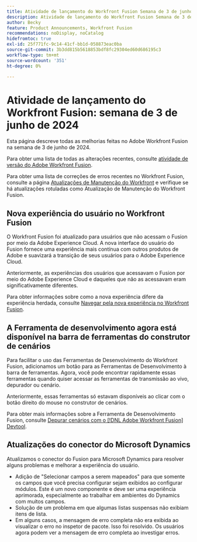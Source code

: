 ```yaml
---
title: Atividade de lançamento do Workfront Fusion Semana de 3 de junho de 2024
description: Atividade de lançamento do Workfront Fusion Semana de 3 de junho de 2024
author: Becky
feature: Product Announcements, Workfront Fusion
recommendations: noDisplay, noCatalog
hidefromtoc: true
exl-id: 25f771fc-9c14-41cf-bb1d-058873eac0ba
source-git-commit: 3b3dd815b5618853bdf8fc29304ed60d686195c3
workflow-type: tm+mt
source-wordcount: '351'
ht-degree: 0%

---
```


# Atividade de lançamento do Workfront Fusion: semana de 3 de junho de 2024

Esta página descreve todas as melhorias feitas no Adobe Workfront Fusion na semana de 3 de junho de 2024.

Para obter uma lista de todas as alterações recentes, consulte [atividade de versão do Adobe Workfront Fusion](../../../product-announcements/product-releases/fusion-release-activity/fusion-release-activity.md).

Para obter uma lista de correções de erros recentes no Workfront Fusion, consulte a página [Atualizações de Manutenção do Workfront](https://experienceleague.adobe.com/docs/workfront-known-issues/releases/current-updates.html) e verifique se há atualizações rotuladas como Atualização de Manutenção do Workfront Fusion.

## Nova experiência do usuário no Workfront Fusion

O Workfront Fusion foi atualizado para usuários que não acessam o Fusion por meio da Adobe Experience Cloud. A nova interface do usuário do Fusion fornece uma experiência mais contínua com outros produtos de Adobe e suavizará a transição de seus usuários para o Adobe Experience Cloud.

Anteriormente, as experiências dos usuários que acessavam o Fusion por meio do Adobe Experience Cloud e daqueles que não as acessavam eram significativamente diferentes.

Para obter informações sobre como a nova experiência difere da experiência herdada, consulte [Navegar pela nova experiência no Workfront Fusion](/help/quicksilver/workfront-fusion/get-started/new-fusion-ui.md).

## A Ferramenta de desenvolvimento agora está disponível na barra de ferramentas do construtor de cenários

Para facilitar o uso das Ferramentas de Desenvolvimento do Workfront Fusion, adicionamos um botão para as Ferramentas de Desenvolvimento à barra de ferramentas. Agora, você pode encontrar rapidamente essas ferramentas quando quiser acessar as ferramentas de transmissão ao vivo, depurador ou cenário.

Anteriormente, essas ferramentas só estavam disponíveis ao clicar com o botão direito do mouse no construtor de cenários.

Para obter mais informações sobre a Ferramenta de Desenvolvimento Fusion, consulte [Depurar cenários com o [!DNL Adobe Workfront Fusion] Devtool](/help/quicksilver/workfront-fusion/scenarios/debug-scenarios-with-dev-tool.md).

## Atualizações do conector do Microsoft Dynamics

Atualizamos o conector do Fusion para Microsoft Dynamics para resolver alguns problemas e melhorar a experiência do usuário.

* Adição de &quot;Selecionar campos a serem mapeados&quot; para que somente os campos que você precisa configurar sejam exibidos ao configurar módulos. Este é um novo componente e deve ser uma experiência aprimorada, especialmente ao trabalhar em ambientes do Dynamics com muitos campos.
* Solução de um problema em que algumas listas suspensas não exibiam itens de lista.
* Em alguns casos, a mensagem de erro completa não era exibida ao visualizar o erro no inspetor de pacote. Isso foi resolvido. Os usuários agora podem ver a mensagem de erro completa ao investigar erros.



